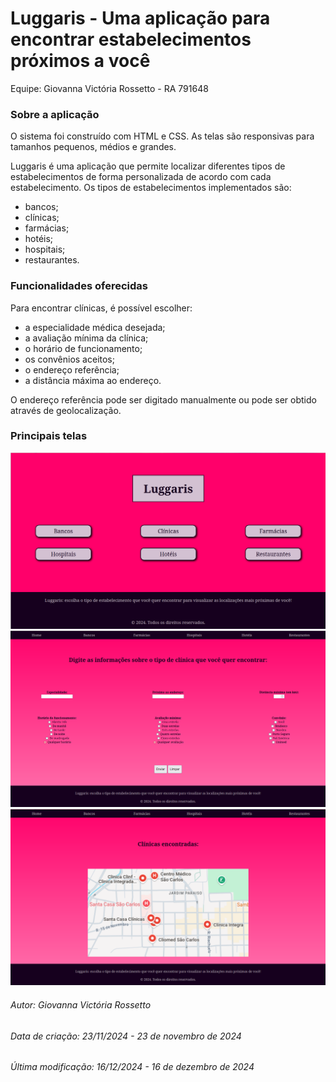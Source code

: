 # Luggaris - Uma aplicação para encontrar estabelecimentos próximos a você

Equipe: Giovanna Victória Rossetto - RA 791648

### Sobre a aplicação

O sistema foi construído com HTML e CSS. As telas são responsivas para tamanhos pequenos, médios e grandes.

Luggaris é uma aplicação que permite localizar diferentes tipos de estabelecimentos de forma personalizada de acordo com cada estabelecimento.
Os tipos de estabelecimentos implementados são:
  - bancos;
  - clínicas;
  - farmácias;
  - hotéis;
  - hospitais;
  - restaurantes.

### Funcionalidades oferecidas

Para encontrar clínicas, é possível escolher:
  - a especialidade médica desejada;
  - a avaliação mínima da clínica;
  - o horário de funcionamento;
  - os convênios aceitos;
  - o endereço referência;
  - a distância máxima ao endereço.

O endereço referência pode ser digitado manualmente ou pode ser obtido através de geolocalização.

### Principais telas

![Home](images/homeGrande.png)
![FormularioClinica](images/formClinicaGrande.png)
![MapaClinicas](images/mapaClinicaGrande.png)

###### Autor: Giovanna Victória Rossetto
###### Data de criação: 23/11/2024 - 23 de novembro de 2024
###### Última modificação: 16/12/2024 - 16 de dezembro de 2024

